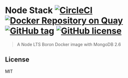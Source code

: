 # Node Stack [![CircleCI](https://circleci.com/gh/hahow/node-stack.svg?style=shield)](https://circleci.com/gh/hahow/node-stack) [![Docker Repository on Quay](https://quay.io/repository/hahow/node-stack/status "Docker Repository on Quay")](https://quay.io/repository/hahow/node-stack) [![GitHub tag](https://img.shields.io/github/tag/hahow/node-stack.svg)](https://github.com/hahow/node-stack) [![GitHub license](https://img.shields.io/github/license/hahow/node-stack.svg)](https://github.com/hahow/node-stack/blob/master/LICENSE)

> A Node LTS Boron Docker image with MongoDB 2.6

## License

MIT
